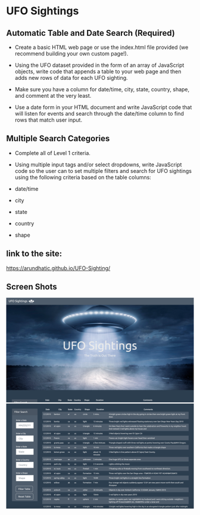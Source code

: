 # UFO Sightings

## Automatic Table and Date Search (Required)

* Create a basic HTML web page or use the index.html file provided (we recommend building your own custom page!).


* Using the UFO dataset provided in the form of an array of JavaScript objects, write code that appends a table to your web page and then adds new rows of data for each UFO sighting.

* Make sure you have a column for date/time, city, state, country, shape, and comment at the very least.


* Use a date form in your HTML document and write JavaScript code that will listen for events and search through the date/time column to find rows that match user input.

## Multiple Search Categories

* Complete all of Level 1 criteria.

* Using multiple input tags and/or select dropdowns, write JavaScript code so the user can to set multiple filters and search for UFO sightings using the following criteria based on the table columns:

 * date/time
 * city
 * state
 * country
 * shape

## link to the site:

https://arundhatic.github.io/UFO-Sighting/

## Screen Shots

![](screen_shot/ScreenShot_2.png)
![](screen_shot/ScreenShot_3.png)
